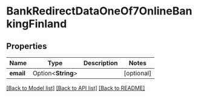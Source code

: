 # BankRedirectDataOneOf7OnlineBankingFinland

## Properties

Name | Type | Description | Notes
------------ | ------------- | ------------- | -------------
**email** | Option<**String**> |  | [optional]

[[Back to Model list]](../README.md#documentation-for-models) [[Back to API list]](../README.md#documentation-for-api-endpoints) [[Back to README]](../README.md)


